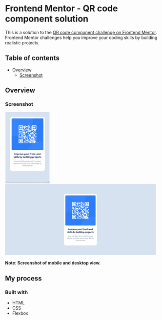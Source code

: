 # Frontend Mentor - QR code component solution

This is a solution to the [QR code component challenge on Frontend Mentor](https://www.frontendmentor.io/challenges/qr-code-component-iux_sIO_H). Frontend Mentor challenges help you improve your coding skills by building realistic projects.

## Table of contents

- [Overview](#overview)
  - [Screenshot](#screenshot)

## Overview

### Screenshot

<img src="images\QRCODE-MOBILE.png" alt="Mobile view" width="auto" height="233px">
<img src="images\QRCODE-DESK.png" alt="Desktop view" width="auto" height="233px" title="Desktop views">

**Note: Screenshot of mobile and desktop view.**

## My process

### Built with

- HTML
- CSS
- Flexbox
